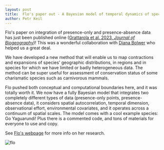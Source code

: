```yaml
---
layout: post
title:  Flo's paper out - A Bayesian model of temporal dynamics of species' ranges
author: Petr Keil
---
```


Flo's paper on integration of presence-only and presence-absence data has just been published online ([Grattarola et al. 2023, *Journal of Biogeography*](https://onlinelibrary.wiley.com/doi/10.1111/jbi.14622))! This was a wonderful collaboration with [Diana Bolwer](https://scholar.google.de/citations?user=P3jYLd4AAAAJ&hl=en) who helped us a great deal.

We have developed a new method that will enable us to map contractions and expansions of species' geographic distributions, in regions and in species for which we have limited or badly heterogeneous data. The method can be super useful for assessment of conservation status of some charismatic species such as carnivorous mammals.

Flo pushed both conceptual and computational boundaries here, and it was totally worth it. We now have a fully Bayesian model that integrates two completely different types of data (presence-only points, presence-absence data), it considers spatial autocorrelation, temporal dimension, observational effort, environmental covariates, and it operates across a continuum of spatial scales. The model comes with a cool example species: Go Yaguarundi! Plus there is a commented code, and tons of materials for everyone to use and copy.

See [Flo's webpage](https://flograttarola.com/) for more info on her research.

![flo](../../../../images/team/flo.png)

